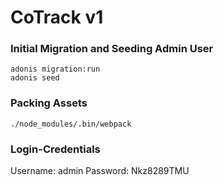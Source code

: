 # CoTrack v1

### Initial Migration and Seeding Admin User
```
adonis migration:run
adonis seed
```

### Packing Assets
```./node_modules/.bin/webpack```

### Login-Credentials
Username: admin
Password: Nkz8289TMU


